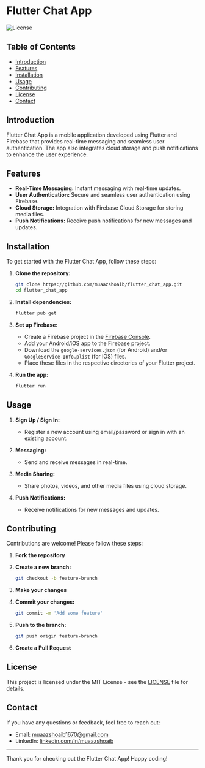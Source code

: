# Flutter Chat App

![License](https://img.shields.io/badge/license-MIT-blue.svg)

## Table of Contents

- [Introduction](#introduction)
- [Features](#features)
- [Installation](#installation)
- [Usage](#usage)
- [Contributing](#contributing)
- [License](#license)
- [Contact](#contact)

## Introduction

Flutter Chat App is a mobile application developed using Flutter and Firebase that provides real-time messaging and seamless user authentication. The app also integrates cloud storage and push notifications to enhance the user experience.

## Features

- **Real-Time Messaging:** Instant messaging with real-time updates.
- **User Authentication:** Secure and seamless user authentication using Firebase.
- **Cloud Storage:** Integration with Firebase Cloud Storage for storing media files.
- **Push Notifications:** Receive push notifications for new messages and updates.

## Installation

To get started with the Flutter Chat App, follow these steps:

1. **Clone the repository:**

    ```bash
    git clone https://github.com/muaazshoaib/flutter_chat_app.git
    cd flutter_chat_app
    ```

2. **Install dependencies:**

    ```bash
    flutter pub get
    ```

3. **Set up Firebase:**
    - Create a Firebase project in the [Firebase Console](https://console.firebase.google.com/).
    - Add your Android/iOS app to the Firebase project.
    - Download the `google-services.json` (for Android) and/or `GoogleService-Info.plist` (for iOS) files.
    - Place these files in the respective directories of your Flutter project.

4. **Run the app:**

    ```bash
    flutter run
    ```

## Usage

1. **Sign Up / Sign In:**
    - Register a new account using email/password or sign in with an existing account.

2. **Messaging:**
    - Send and receive messages in real-time.

3. **Media Sharing:**
    - Share photos, videos, and other media files using cloud storage.

4. **Push Notifications:**
    - Receive notifications for new messages and updates.

## Contributing

Contributions are welcome! Please follow these steps:

1. **Fork the repository**
2. **Create a new branch:**

    ```bash
    git checkout -b feature-branch
    ```

3. **Make your changes**
4. **Commit your changes:**

    ```bash
    git commit -m 'Add some feature'
    ```

5. **Push to the branch:**

    ```bash
    git push origin feature-branch
    ```

6. **Create a Pull Request**

## License

This project is licensed under the MIT License - see the [LICENSE](LICENSE) file for details.

## Contact

If you have any questions or feedback, feel free to reach out:

- Email: [muaazshoaib1670@gmail.com](mailto:muaazshoaib1670@gmail.com)
- LinkedIn: [linkedin.com/in/muaazshoaib](https://linkedin.com/in/muaazshoaib)

---

Thank you for checking out the Flutter Chat App! Happy coding!
